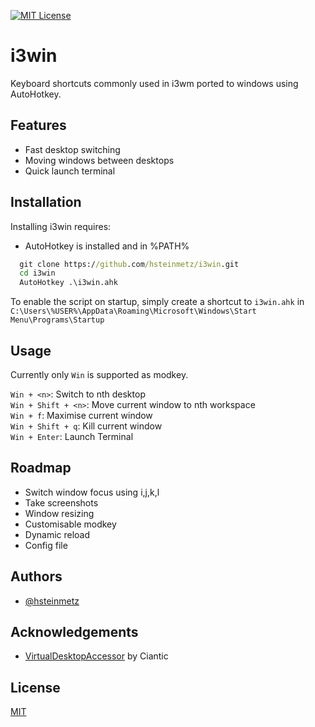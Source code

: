 [![MIT License](https://img.shields.io/badge/License-MIT-green.svg)](https://choosealicense.com/licenses/mit/)

# i3win

Keyboard shortcuts commonly used in i3wm ported to windows using AutoHotkey.

## Features

- Fast desktop switching
- Moving windows between desktops
- Quick launch terminal

## Installation

Installing i3win requires:

- AutoHotkey is installed and in %PATH%

```cmd
  git clone https://github.com/hsteinmetz/i3win.git
  cd i3win
  AutoHotkey .\i3win.ahk
```

To enable the script on startup, simply create a shortcut to `i3win.ahk` in `C:\Users\%USER%\AppData\Roaming\Microsoft\Windows\Start Menu\Programs\Startup`

## Usage

Currently only `Win` is supported as modkey.

`Win + <n>`: Switch to nth desktop  
`Win + Shift + <n>`: Move current window to nth workspace  
`Win + f`: Maximise current window  
`Win + Shift + q`: Kill current window  
`Win + Enter`: Launch Terminal

## Roadmap

- Switch window focus using i,j,k,l
- Take screenshots
- Window resizing
- Customisable modkey
- Dynamic reload
- Config file

## Authors

- [@hsteinmetz](https://www.github.com/hsteinmetz)

## Acknowledgements

- [VirtualDesktopAccessor](https://github.com/Ciantic/VirtualDesktopAccessor) by Ciantic

## License

[MIT](https://choosealicense.com/licenses/mit/)
